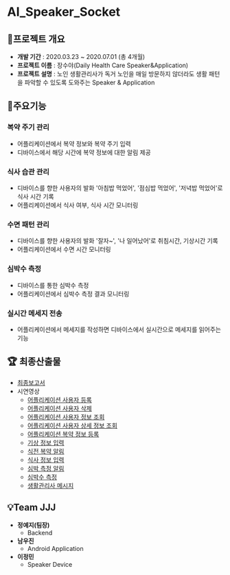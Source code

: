# AI_Speaker_Socket

## 📃프로젝트 개요

- **개발 기간** : 2020.03.23 ~ 2020.07.01 (총 4개월)
- **프로젝트 이름** : 장수야(Daily Health Care Speaker&Application)
- **프로젝트 설명** :  노인 생활관리사가 독거 노인을 매일 방문하지 않더라도 생활 패턴을 파악할 수 있도록 도와주는 Speaker & Application

## 📌주요기능

### 복약 주기 관리

- 어플리케이션에서 복약 정보와 복약 주기 입력
- 디바이스에서 해당 시간에 복약 정보에 대한 알림 제공

### 식사 습관 관리

- 디바이스를 향한 사용자의 발화 '아침밥 먹었어', '점심밥 먹었어', '저녁밥 먹었어'로 식사 시간 기록
- 어플리케이션에서 식사 여부, 식사 시간 모니터링

### 수면 패턴 관리

- 디바이스를 향한 사용자의 발화 '잘자~', '나 일어났어'로 취침시간, 기상시간 기록
- 어플리케이션에서 수면 시간 모니터링

### 심박수 측정

- 디바이스를 통한 심박수 측정
- 어플리케이션에서 심박수 측정 결과 모니터링

### 실시간 메세지 전송

- 어플리케이션에서 메세지를 작성하면 디바이스에서 실시간으로 메세지를 읽어주는 기능

## 🏆 최종산출물

- [최종보고서](https://drive.google.com/file/d/1-ir5OCa_elzBe_fBzgff6E1TdAMkKkn0/view?usp=sharing)
- 시연영상
    - [어플리케이션 사용자 등록](https://youtu.be/8IOQzz5uaws)
    - [어플리케이션 사용자 삭제](https://youtu.be/MTnOvKg8Bi4)
    - [어플리케이션 사용자 정보 조회](https://youtu.be/iD_fm7-hf4A)
    - [어플리케이션 사용자 상세 정보 조회](https://youtu.be/P3m259D9Oq0)
    - [어플리케이션 복약 정보 등록](https://youtu.be/medJ4AKZqYI)
    - [기상 정보 입력](https://youtu.be/SOIUEI58c20)
    - [식전 복약 알림](https://youtu.be/9az6_GxTMjA8)
    - [식사 정보 입력](https://youtu.be/gHw_JCtWCvc)
    - [심박 측정 알림](https://youtu.be/X_HT55zc1x0)
    - [심박수 측정](https://youtu.be/QBZMnviF9LM)
    - [생활관리사 메시지](https://youtu.be/9R_jaZeTfOk)

## 💡Team JJJ

- **정예지(팀장)**
    - Backend
- **남우진**
    - Android Application
- **이정민**
    - Speaker Device
